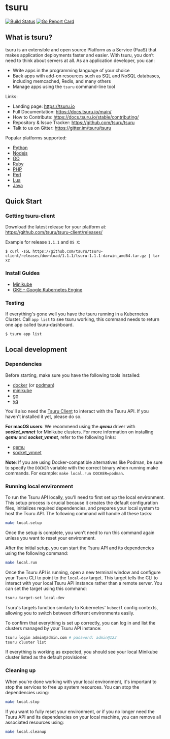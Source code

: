 # tsuru

[![Build Status](https://github.com/tsuru/tsuru/workflows/ci/badge.svg?branch=main)](https://github.com/tsuru/tsuru/actions)
[![Go Report Card](https://goreportcard.com/badge/github.com/tsuru/tsuru)](https://goreportcard.com/report/github.com/tsuru/tsuru)

## What is tsuru?

tsuru is an extensible and open source Platform as a Service (PaaS) that makes application deployments faster and easier.
With tsuru, you don’t need to think about servers at all. As an application developer, you can:
- Write apps in the programming language of your choice
- Back apps with add-on resources such as SQL and NoSQL databases, including memcached, Redis, and many others
- Manage apps using the `tsuru` command-line tool

Links:

- Landing page: https://tsuru.io
- Full Documentation: https://docs.tsuru.io/main/
- How to Contribute: https://docs.tsuru.io/stable/contributing/
- Repository & Issue Tracker: https://github.com/tsuru/tsuru
- Talk to us on Gitter: https://gitter.im/tsuru/tsuru


Popular platforms supported:

- [Python](https://github.com/tsuru/platforms/tree/master/python)
- [Nodejs](https://github.com/tsuru/platforms/tree/master/nodejs)
- [GO](https://github.com/tsuru/platforms/tree/master/go)
- [Ruby](https://github.com/tsuru/platforms/tree/master/ruby)
- [PHP](https://github.com/tsuru/platforms/tree/master/php)
- [Perl](https://github.com/tsuru/platforms/tree/master/perl)
- [Lua](https://github.com/tsuru/platforms/tree/master/lua)
- [Java](https://github.com/tsuru/platforms/tree/master/java)

## Quick Start

### Getting tsuru-client

Download the latest release for your platform at: https://github.com/tsuru/tsuru-client/releases/

Example for release `1.1.1` and `OS X`:

```
$ curl -sSL https://github.com/tsuru/tsuru-client/releases/download/1.1.1/tsuru-1.1.1-darwin_amd64.tar.gz | tar xz
```

### Install Guides

* [Minikube](https://tsuru.github.io/docs/getting_started/install_minikube/)
* [GKE - Google Kubernetes Engine](https://tsuru.github.io/docs/getting_started/install_gke/)



### Testing

If everything's gone well you have the tsuru running in a Kubernetes Cluster.
Call `app list` to see tsuru working, this command needs to return one app called tsuru-dashboard.

```
$ tsuru app list
```

## Local development

### Dependencies

Before starting, make sure you have the following tools installed:

* [docker](https://docs.docker.com/engine/install) (or [podman](https://podman.io/docs/installation))
* [minikube](https://minikube.sigs.k8s.io/docs/start)
* [go](https://go.dev/dl/)
* [yq](https://github.com/mikefarah/yq#install)

You'll also need the [Tsuru Client](https://docs.tsuru.io/stable/using/install-client.html) to interact with the Tsuru API.
If you haven't installed it yet, please do so.

**For macOS users**: We recommend using the **_qemu_** driver with **_socket_vmnet_** for Minikube clusters.
For more information on installing **_qemu_** and **_socket_vmnet_**, refer to the following links:

* [qemu](https://www.qemu.org/download/)
* [socket_vmnet](https://github.com/lima-vm/socket_vmnet)

**Note**: If you are using Docker-compatible alternatives like Podman, be sure to specify the `DOCKER` variable with the
correct binary when running make commands. For example: `make local.run DOCKER=podman`.

### Running local environment

To run the Tsuru API locally, you'll need to first set up the local environment.
This setup process is crucial because it creates the default configuration files, initializes required dependencies, and prepares your local system to host the Tsuru API.
The following command will handle all these tasks:

```bash
make local.setup
```

Once the setup is complete, you won’t need to run this command again unless you want to reset your environment.

After the initial setup, you can start the Tsuru API and its dependencies using the following command:

```bash
make local.run
```

Once the Tsuru API is running, open a new terminal window and configure your Tsuru CLI to point to the `local-dev` target.
This target tells the CLI to interact with your local Tsuru API instance rather than a remote server.
You can set the target using this command:

```bash
tsuru target-set local-dev
```

Tsuru's targets function similarly to Kubernetes' `kubectl` config contexts, allowing you to switch between different environments easily.

To confirm that everything is set up correctly, you can log in and list the clusters managed by your Tsuru API instance:

```bash
tsuru login admin@admin.com # password: admin@123
tsuru cluster list
```

If everything is working as expected, you should see your local Minikube cluster listed as the default provisioner.

### Cleaning up

When you're done working with your local environment, it's important to stop the services to free up system resources.
You can stop the dependencies using:

```bash
make local.stop
```

If you want to fully reset your environment, or if you no longer need the Tsuru API and its dependencies on your local machine, you can remove all associated resources using:

```bash
make local.cleanup
```
